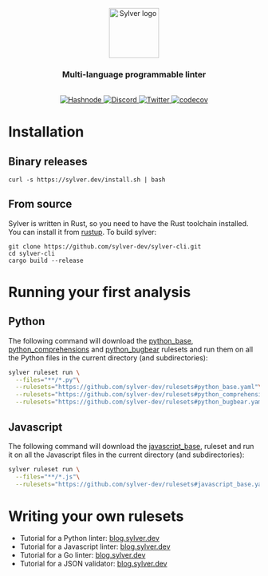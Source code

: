 <p align="center">
    <a href="https://sylver.dev"><img src="https://raw.githubusercontent.com/sylver-dev/sylver-cli/master/logo.png" height="100" alt="Sylver logo"/></a>
</p>
<h3 align="center">
  Multi-language programmable linter
</h3>

<div align="center" style="margin-top: 2rem">
    <a href="https://blog.sylver.dev">
        <img src="https://img.shields.io/badge/Hashnode-2962FF?style=for-the-badge&logo=hashnode&logoColor=white" alt="Hashnode"/>
    </a>
    <a href="https://discord.gg/PaVTgTSSxu">
        <img src="https://img.shields.io/badge/Discord-%235865F2.svg?style=for-the-badge&logo=discord&logoColor=white" alt="Discord"/>
    </a>
    <a href="https://twitter.com/Geoffrey198">
        <img src="https://img.shields.io/badge/Twitter-%231DA1F2.svg?style=for-the-badge&logo=Twitter&logoColor=white" alt="Twitter"/>
    </a>
    <a href="https://codecov.io/gh/sylver-dev/sylver-cli">
        <img src="https://codecov.io/gh/sylver-dev/sylver-cli/branch/main/graph/badge.svg?token=GEJ13H3DSG" alt="codecov"/>
    </a>
</div>

# Installation

## Binary releases

```
curl -s https://sylver.dev/install.sh | bash
```

## From source

Sylver is written in Rust, so you need to have the Rust toolchain installed. You can install it
from [rustup](https://rustup.rs/).
To build sylver:

```
git clone https://github.com/sylver-dev/sylver-cli.git
cd sylver-cli 
cargo build --release
```

# Running your first analysis

## Python

The following command will download
the [python_base](https://github.com/sylver-dev/rulesets/blob/main/python_base.yaml),
[python_comprehensions](https://github.com/sylver-dev/rulesets/blob/main/python_comprehensions.yaml)
and [python_bugbear](https://github.com/sylver-dev/rulesets/blob/main/python_bugbear.yaml) rulesets
and run them on all the Python files in the current directory (and subdirectories):

```bash
sylver ruleset run \
  --files="**/*.py"\
  --rulesets="https://github.com/sylver-dev/rulesets#python_base.yaml"\
  --rulesets="https://github.com/sylver-dev/rulesets#python_comprehensions.yaml"\
  --rulesets="https://github.com/sylver-dev/rulesets#python_bugbear.yaml"
```

## Javascript

The following command will download
the [javascript_base](https://github.com/sylver-dev/rulesets/blob/main/javascript_base.yaml), ruleset
and run it on all the Javascript files in the current directory (and subdirectories):

```bash
sylver ruleset run \
  --files="**/*.js"\
  --rulesets="https://github.com/sylver-dev/rulesets#javascript_base.yaml"
```

# Writing your own rulesets

* Tutorial for a Python linter: [blog.sylver.dev](https://blog.sylver.dev/build-a-custom-python-linter-in-5-minutes)
* Tutorial for a Javascript
  linter: [blog.sylver.dev](https://blog.sylver.dev/build-a-custom-javascript-linter-in-5-minutes)
* Tutorial for a Go linter: [blog.sylver.dev](https://blog.sylver.dev/build-a-custom-go-linter-in-5-minutes)
* Tutorial for a JSON
  validator: [blog.sylver.dev](https://blog.sylver.dev/building-a-json-validator-with-sylver-part13-writing-a-json-parser-in-49-lines-of-code)
